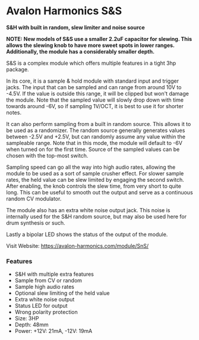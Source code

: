 # Avalon Harmonics S&S

**S&H with built in random, slew limiter and noise source**

**NOTE: New models of S&S use a smaller 2.2uF capacitor for slewing. This allows the slewing knob to have more sweet spots in lower ranges. Additionally, the module has a considerably smaller depth.**

S&S is a complex module which offers multiple features in a tight 3hp package.

In its core, it is a sample & hold module with standard input and trigger jacks. The input that can be sampled and can range from around 10V to -4.5V. If the value is outside this range, it will be clipped but won't damage the module. Note that the sampled value will slowly drop down with time towards around -6V, so if sampling 1V/OCT, it is best to use it for shorter notes.

It can also perform sampling from a built in random source. This allows it to be used as a randomizer. The random source generally generates values between -2.5V and +2.5V, but can randomly assume any value within the sampleable range. Note that in this mode, the module will default to -6V when turned on for the first time. Source of the sampled values can be chosen with the top-most switch.

Sampling speed can go all the way into high audio rates, allowing the module to be used as a sort of sample crusher effect. For slower sample rates, the held value can be slew limited by engaging the second switch. After enabling, the knob controls the slew time, from very short to quite long. This can be useful to smooth out the output and serve as a continuous random CV modulator.

The module also has an extra white noise output jack. This noise is internally used for the S&H random source, but may also be used here for drum synthesis or such.

Lastly a bipolar LED shows the status of the output of the module.

Visit Website: https://avalon-harmonics.com/module/SnS/

### Features

* S&H with multiple extra features
* Sample from CV or random
* Sample high audio rates
* Optional slew limiting of the held value
* Extra white noise output
* Status LED for output
* Wrong polarity protection
* Size: 3HP
* Depth: 48mm
* Power: +12V: 21mA, -12V: 19mA